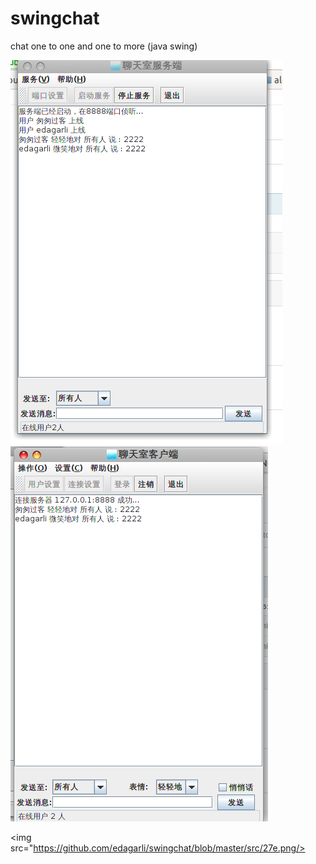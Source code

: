 swingchat
=========

chat  one to one and one to more  (java swing)


<img src="https://github.com/edagarli/swingchat/blob/master/src/25e.png"/>

<img src="https://github.com/edagarli/swingchat/blob/master/src/26e.png"/>

<img src="https://github.com/edagarli/swingchat/blob/master/src/27e.png/>

